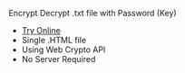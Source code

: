 Encrypt Decrypt .txt file with Password (Key)    

- [Try Online](https://ixjb94.github.io/Encrypt-Decrypt/)
- Single .HTML file
- Using Web Crypto API    
- No Server Required